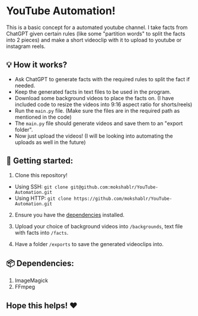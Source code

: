 # YouTube Automation!

This is a basic concept for a automated youtube channel. I take facts from ChatGPT given certain rules (like some "partition words" to split the facts into 2 pieces) and make a short videoclip with it to upload to youtube or instagram reels.

## 💡 How it works?

- Ask ChatGPT to generate facts with the required rules to split the fact if needed.
- Keep the generated facts in text files to be used in the program.
- Download some background videos to place the facts on. (I have included code to resize the videos into 9:16 aspect ratio for shorts/reels)
- Run the `main.py` file. (Make sure the files are in the required path as mentioned in the code)
- The `main.py` file should generate videos and save them to an "export folder".
- Now just upload the videos! (I will be looking into automating the uploads as well in the future)

## 🚀 Getting started:

1. Clone this repository! <br>

- Using SSH: `git clone git@github.com:mokshablr/YouTube-Automation.git` <br>
- Using HTTP: `git clone https://github.com/mokshablr/YouTube-Automation.git`

2. Ensure you have the [dependencies](#dependencies) installed.

3. Upload your choice of background videos into `/backgrounds`, text file with facts into `/facts`.

4. Have a folder `/exports` to save the generated videoclips into.

## 📦 Dependencies:

1. ImageMagick
2. FFmpeg

## Hope this helps! ❤️
